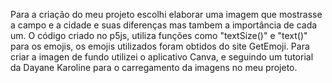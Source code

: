 Para a criação do meu projeto escolhi elaborar uma imagem que mostrasse a campo e a cidade e suas diferenças mas tambem a importância de cada um.
O código criado  no p5js, utiliza funções como "textSize()" e "text()" para os emojis, os emojis utilizados foram obtidos 
do site GetEmoji.
Para criar a imagen de fundo utilizei o aplicativo Canva, e seguindo um tutorial da Dayane Karoline para o carregamento
da imagens no meu projeto.
 
